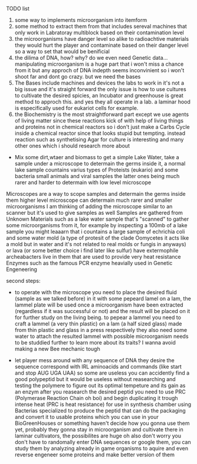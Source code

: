 TODO list
1. some way to implements microorganism into itemform
2. some method to extract them from that includes sereval machines that only work in Labratoray multiblock based on their contamination level
3. the microorganisms have danger level so alike to radioachtive materials they would hurt the player and contaminate based on their danger level so a way to set that would be benificial
4. the dilima of DNA, how? why? do we even need Genetic data...
manipulating microorganism is a huge part that i won't miss a chance from it but any approch of DNA indepth seems inconvinient so i won't shoot far and dont go crazy. but we need the bases
5. The Bases include machines and devices the labs to work in it's not a big issue and it's straight forward the only issue is how to use cultures to cultivate the desired spicies, an Incubator and greenhouse is great method to approch this. and yes they all operate in a lab. a laminar hood is especifically used for eukariot cells for example.
6. the Biochemistry is the most straightforward part except we use agents of living matter since these reactions kick of with help of living things and proteins not in chemical reactors so i don't just make a Carbs Cycle inside a chemical reactor since that looks stupid but tempting. instead reaction such as synthetising Agar for culture is interesting and many other ones which i should research more about

 - Mix some dirt,wtaer and biomass to get a simple Lake Water, take a sample under a microscope to determain the germs inside it, a normal lake sample countains varius types of Proteists (eukario) and some bacteria small animals and viral samples the latter ones being much rarer and harder to determain with low level microscope

Microscopes are a way to scope samples and determain the germs inside them higher level microscope can determain much rarer and smaller microorganisms
I am thinking of adding the microscope similar to an scanner
but it's used to give samples as well
Samples are gathered from Unknown Materials such as a lake water sample that's "scanned" to gather some microorganisms from it, for example by inspecting a 100mb of a lake sample you might leaaarn that i countains a large sample of echrichia coli and some water mold (a type of protesit of the clade Oomycetes it acts like a mold but in water and it's not related to real molds or fungis in anyways) or lava (or some better choice i find later like sulfur) have extermophile archeabacters live in them that are used to provide very heat resistance Enzymes such as the famous PCR enzyme heavially used in Genetic Engeneering

second steps:
 - to operate with the microscope you need to place the desired fluid (sample as we talked before) in it with some pepeard lamel on a lam, the lammel plate will be used once a microorganism have been extracted (regardless if it was successful or not) and the result will be placed on it for further study on the living being. to pepear a lammel you need to craft a lammel (a very thin plastic) on a lam (a half sized glass) made from thin plastic and glass in a press respectively they also need some water to attach 
the resulted lammel with possible microorganism needs to be studdied further to learn more about its traits?
I wanna avoid making a new Bee mechanic tough

- let player mess around with any sequence of DNA they desire 
the sequence correspond with IRL aminoacids and commands (like start and stop AUG UGA UAA)  so some are useless you can accidently find a good polypeptid but it would be useless without reasearching and testing the polymere to figure out its optimal tempeture and its gain as an enzym 
after you reasearch the desired peptid you need to use PRC (Polymerase Reaction Chain oh boi) and begin duplicating it trough intense heat (PRC is heat resistance) for use in synthesis chamber using Bacterias specialized to produce the peptid that can do the packaging and convert it to usable proteins which you can use in your BioGreenHouses or something haven't decide how you gonna use them yet, probably they gonna stay in microorganism and cultivate there in laminar cultivators, the possibilites are huge
oh also don't worry you don't have to randomally enter DNA sequences or google them, you can study them by analyzing already in game organisms to aquire and even reverse engeneer some proteins and make better version of them

